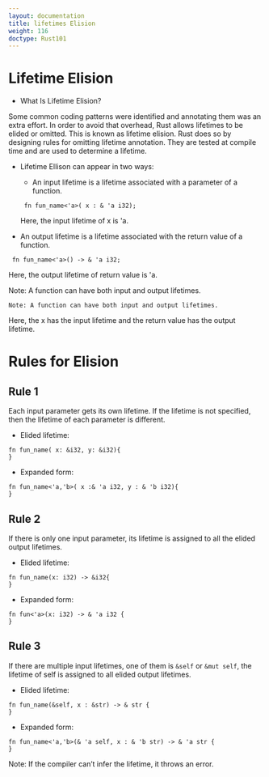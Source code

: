 ```yaml
---
layout: documentation
title: lifetimes Elision
weight: 116
doctype: Rust101
---
```


# Lifetime Elision

- What Is Lifetime Elision? 

Some common coding patterns were identified and annotating them was an extra effort. 
In order to avoid that overhead, Rust allows lifetimes to be elided or omitted. This is known as lifetime elision.
Rust does so by designing rules for omitting lifetime annotation. They are tested at compile time and are used to determine a lifetime.

- Lifetime Ellison can appear in two ways:
   - An input lifetime is a lifetime associated with a parameter of a function.
   ```
    fn fun_name<'a>( x : & 'a i32);  
   
   ```
   Here, the input lifetime of x is 'a.
   
- An output lifetime is a lifetime associated with the return value of a function.

```
 fn fun_name<'a>() -> & 'a i32;  
```
Here, the output lifetime of return value is 'a.

Note: A function can have both input and output lifetimes.

```
Note: A function can have both input and output lifetimes.

```
Here, the x has the input lifetime and the return value has the output lifetime.


# Rules for Elision 

## Rule 1 

Each input parameter gets its own lifetime. If the lifetime is not specified, then the lifetime of each parameter is different.

- Elided lifetime:

```
fn fun_name( x: &i32, y: &i32){ 
} 

```
- Expanded form:

```
fn fun_name<'a,'b>( x :& 'a i32, y : & 'b i32){
}

```
## Rule 2 
If there is only one input parameter, its lifetime is assigned to all the elided output lifetimes.
- Elided lifetime:

```
fn fun_name(x: i32) -> &i32{
}

```
- Expanded form:

```
fn fun<'a>(x: i32) -> & 'a i32 {
}

```
## Rule 3 

If there are multiple input lifetimes, one of them is `&self` or `&mut self`, the lifetime of self is assigned to all elided output lifetimes.

- Elided lifetime:

```
fn fun_name(&self, x : &str) -> & str {
}

```
- Expanded form:

```
fn fun_name<'a,'b>(& 'a self, x : & 'b str) -> & 'a str {
}

```
Note: If the compiler can’t infer the lifetime, it throws an error.












